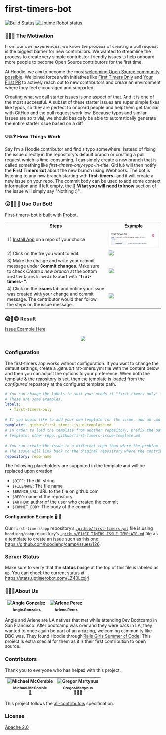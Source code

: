 # first-timers-bot

[![Build Status](https://github.com/first-timers/app/workflows/Test/badge.svg)](https://github.com/first-timers/app/actions?query=workflow%3ATest+branch%3Amain) [![Uptime Robot status](https://img.shields.io/uptimerobot/status/m779426128-6b6e81ed8dc987db17d4cad2.svg)](https://stats.uptimerobot.com/LZ40Lcoj4)

### 🐶🎯⛳ The Motivation

From our own experiences, we know the process of creating a pull request is the biggest barrier for new contributors. We wanted to streamline the process to create very simple contributor-friendly issues to help onboard more people to become Open Source contributors for the first time.

At Hoodie, we aim to become the most [welcoming Open Source community possible](http://hood.ie/blog/welcoming-communities.html). We joined forces with initiatives like [First Timers Only](http://www.firsttimersonly.com/) and [Your First PR](http://yourfirstpr.github.io/) to actively reach out to new contributors and create an environment where they feel encouraged and supported.

Creating what we call [starter issues](http://hood.ie/blog/starter-issues.html) is one aspect of that. And it is one of the most successful. A subset of these starter issues are super simple fixes like typos, so they are perfect to onboard people and help them get familiar with GitHub and the pull request workflow. Because typos and similar issues are so trivial, we should basically be able to automatically generate the entire starter issue based on a diff.

### 💡💥❓ How Things Work

Say I’m a Hoodie contributor and find a typo somewhere. Instead of fixing the issue directly in the repository's default branch or creating a pull request which is time-consuming, I can simply create a new branch that is called something like _first-timers-only-typo-in-title._ GitHub will then notify the **First Timers Bot** about the new branch using Webhooks. The bot is listening to any new branch starting with **first-timers-** and it will create a new issue on your repo. The commit body can be used to add some context information and if left empty, the 🤔 **What you will need to know** section of the issue will simply say "Nothing :)".

### 😮🙌👀🎉 Use Our Bot!

First-timers-bot is built with [Probot](https://probot.github.io/).

<table>
    <tr>
        <th>Steps</th>
        <th>Example</th>
    </tr>
    <tr>
        <td>1) <a href="https://github.com/apps/first-timers">Install App</a> on a repo of your choice</td>
        <td><img src="/assets/Install-App.png?raw=true"></td>
    </tr>
    <tr>
        <td>2) Click on the file you want to edit.</td>
        <td><img src="/assets/editPic.png?raw=true"></td>
    </tr>
    <tr>
        <td>3) Make the change and write your commit message under <b>Commit changes</b>.  Make sure to check <i>Create a new branch</i> at the bottom and the branch needs to start with <b>"first-timers-"</b>.</td>
        <td><img src="/assets/Committing-Branch.png?raw=true"></td>
    </tr>
    <tr>
        <td>4) Click on the <b>issues</b> tab and notice your issue was created with your change and commit message. The contributor would then follow the steps on the issue message.</td>
        <td><img src="/assets/Issue-Generated.png?raw=true"</td>
    </tr>
</table>

### 😱🙌😎 Result

[Issue Example Here](https://github.com/arlene-perez/bot-app-test/issues/1)

<p align="center"><img src="/assets/Issue-Done.png"></p>

### Configuration

The first-timers app works without configuration. If you want to change the default settings, create a .github/first-timers.yml file with the content below and then you can adjust the options to your preference. When both the template & the repository is set, then the template is loaded from the _configured_ repository at the configured template path.

```yaml
# You can change the labels to suit your needs if "first-timers-only" is not what you are looking for.
# These are some examples.
labels:
  - first-timers-only

# If you would like to add your own template for the issue, add an .md file to your .github folder
template: .github/first-timers-issue-template.md
# In order to load the template from another repository, prefix the path with "<repo>:", e.g.
# template: other-repo:.github/first-timers-issue-template.md

# You can create the issue in a different repo than where the problem is. Just make sure you installed the bot on the configured repository.
# The issue will link back to the original repository where the contribution will be made.
repository: repo-name
```

The following placeholders are supported in the template and will be replaced upon creation:

- `$DIFF`: The diff string
- `$FILENAME`: The file name
- `$BRANCH_URL`: URL to the file on github.com
- `$REPO`: name of the repository
- `$AUTHOR`: author of the user who created the commit
- `$COMMIT_BODY`: The body of the commit

**Configuration Example** 🖥 💯

Our `first-timers/app` repository’s [`.github/first-timers.yml`](https://github.com/first-timers/app/blob/main/.github/first-timers.yml) file is using `hoodiehq/camp` repository’s [`.github/FIRST_TIMERS_ISSUE_TEMPLATE.md`](https://github.com/hoodiehq/camp/blob/gh-pages/.github/FIRST_TIMERS_ISSUE_TEMPLATE.md) file as a template to create an issue such as this one: https://github.com/hoodiehq/camp/issues/126.

### Server Status

Make sure to verify that the **status** badge at the top of this file is labeled as `up`. You can check the current status at https://stats.uptimerobot.com/LZ40Lcoj4

### 👩‍💻💕About Us

<!-- Contributors START
Angie_Gonzalez agonzalez0515 https://agonzalez0515.github.io
Arlene_Perez techforchange https://github.com/techforchange
Contributors END -->
<!-- Contributors table START -->

| <img src="https://avatars.githubusercontent.com/agonzalez0515?s=100" width="100" alt="Angie Gonzalez" /><br />[<sub>Angie Gonzalez</sub>](https://agonzalez0515.github.io)<br /> | <img src="https://avatars.githubusercontent.com/techforchange?s=100" width="100" alt="Arlene Perez" /><br />[<sub>Arlene Perez</sub>](https://github.com/techforchange)<br /> |
| :------------------------------------------------------------------------------------------------------------------------------------------------------------------------------: | :---------------------------------------------------------------------------------------------------------------------------------------------------------------------------: |

<!-- Contributors table END -->

Angie and Arlene are LA natives that met while attending Dev Bootcamp in San Francisco. After bootcamp was over and they were back in LA, they wanted to once again be part of an amazing, welcoming community like DBC was. They found Hoodie through [Rails Girls Summer of Code](https://railsgirlssummerofcode.org/)! This project is extra special for them as it is their first contribution to open source.

### Contributors

Thank you to everyone who has helped with this project.

<!-- Contributors START
 Michael_McCombie michaelmccombie https://twitter.com/michaelbuilds design
 Gregor_Martynus gr2m https://twitter.com/gr2m mentor
 Contributors END -->
<!-- Contributors table START -->

| <img src="https://avatars.githubusercontent.com/michaelmccombie?s=100" width="100" alt="Michael McCombie" /><br />[<sub>Michael McCombie</sub>](https://twitter.com/michaelbuilds)<br />[🎨](https://raw.githubusercontent.com/first-timers/app/51742c62ae3e4e2be7e58d170a9eab73a3871bf4/assets/avatar.png) | <img src="https://avatars.githubusercontent.com/gr2m?s=100" width="100" alt="Gregor Martynus" /><br />[<sub>Gregor Martynus</sub>](https://twitter.com/gr2m)<br />👨🏻‍🏫 |
| :---------------------------------------------------------------------------------------------------------------------------------------------------------------------------------------------------------------------------------------------------------------------------------------------------------: | :------------------------------------------------------------------------------------------------------------------------------------------------------------------: |

<!-- Contributors table END -->

This project follows the [all-contributors](https://github.com/kentcdodds/all-contributors) specification.

### License

[Apache 2.0](http://www.apache.org/licenses/LICENSE-2.0)
